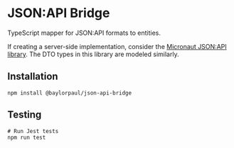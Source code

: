 # JSON:API Bridge
TypeScript mapper for JSON:API formats to entities.

If creating a server-side implementation, consider the [Micronaut JSON:API library](https://github.com/baylorpaul/micronaut-json-api).
The DTO types in this library are modeled similarly.

## Installation

	npm install @baylorpaul/json-api-bridge

## Testing

	# Run Jest tests
	npm run test
